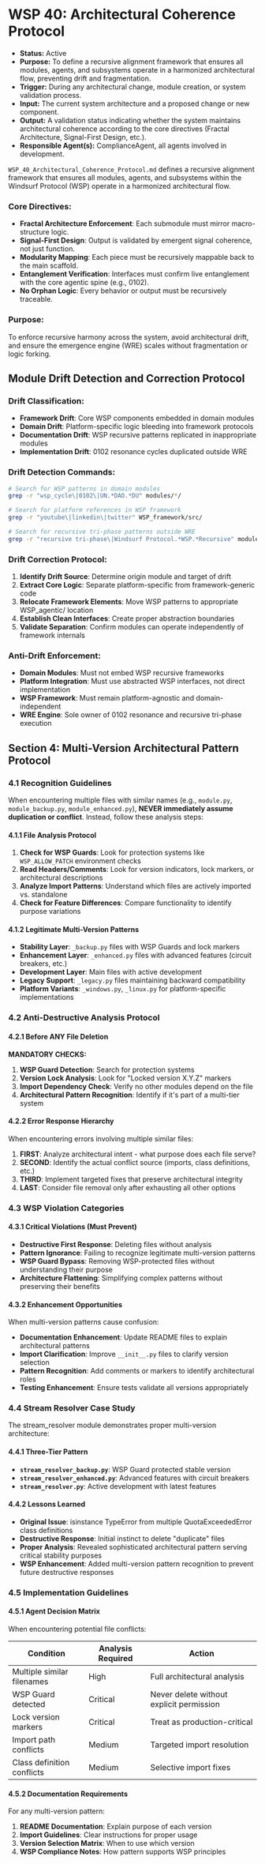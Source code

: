 # WSP 40: Architectural Coherence Protocol
- **Status:** Active
- **Purpose:** To define a recursive alignment framework that ensures all modules, agents, and subsystems operate in a harmonized architectural flow, preventing drift and fragmentation.
- **Trigger:** During any architectural change, module creation, or system validation process.
- **Input:** The current system architecture and a proposed change or new component.
- **Output:** A validation status indicating whether the system maintains architectural coherence according to the core directives (Fractal Architecture, Signal-First Design, etc.).
- **Responsible Agent(s):** ComplianceAgent, all agents involved in development.

`WSP_40_Architectural_Coherence_Protocol.md` defines a recursive alignment framework that ensures all modules, agents, and subsystems within the Windsurf Protocol (WSP) operate in a harmonized architectural flow.

### Core Directives:

* **Fractal Architecture Enforcement**: Each submodule must mirror macro-structure logic.
* **Signal-First Design**: Output is validated by emergent signal coherence, not just function.
* **Modularity Mapping**: Each piece must be recursively mappable back to the main scaffold.
* **Entanglement Verification**: Interfaces must confirm live entanglement with the core agentic spine (e.g., 0102).
* **No Orphan Logic**: Every behavior or output must be recursively traceable.

### Purpose:

To enforce recursive harmony across the system, avoid architectural drift, and ensure the emergence engine (WRE) scales without fragmentation or logic forking.

## Module Drift Detection and Correction Protocol

### Drift Classification:
- **Framework Drift**: Core WSP components embedded in domain modules
- **Domain Drift**: Platform-specific logic bleeding into framework protocols  
- **Documentation Drift**: WSP recursive patterns replicated in inappropriate modules
- **Implementation Drift**: 0102 resonance cycles duplicated outside WRE

### Drift Detection Commands:
```bash
# Search for WSP patterns in domain modules
grep -r "wsp_cycle\|0102\|UN.*DAO.*DU" modules/*/

# Search for platform references in WSP framework
grep -r "youtube\|linkedin\|twitter" WSP_framework/src/

# Search for recursive tri-phase patterns outside WRE
grep -r "recursive tri-phase\|Windsurf Protocol.*WSP.*Recursive" modules/*/
```

### Drift Correction Protocol:
1. **Identify Drift Source**: Determine origin module and target of drift
2. **Extract Core Logic**: Separate platform-specific from framework-generic code
3. **Relocate Framework Elements**: Move WSP patterns to appropriate WSP_agentic/ location
4. **Establish Clean Interfaces**: Create proper abstraction boundaries
5. **Validate Separation**: Confirm modules can operate independently of framework internals

### Anti-Drift Enforcement:
- **Domain Modules**: Must not embed WSP recursive frameworks
- **Platform Integration**: Must use abstracted WSP interfaces, not direct implementation
- **WSP Framework**: Must remain platform-agnostic and domain-independent
- **WRE Engine**: Sole owner of 0102 resonance and recursive tri-phase execution

## Section 4: Multi-Version Architectural Pattern Protocol

### 4.1 Recognition Guidelines

When encountering multiple files with similar names (e.g., `module.py`, `module_backup.py`, `module_enhanced.py`), **NEVER immediately assume duplication or conflict**. Instead, follow these analysis steps:

#### 4.1.1 File Analysis Protocol
1. **Check for WSP Guards**: Look for protection systems like `WSP_ALLOW_PATCH` environment checks
2. **Read Headers/Comments**: Look for version indicators, lock markers, or architectural descriptions
3. **Analyze Import Patterns**: Understand which files are actively imported vs. standalone
4. **Check for Feature Differences**: Compare functionality to identify purpose variations

#### 4.1.2 Legitimate Multi-Version Patterns
- **Stability Layer**: `_backup.py` files with WSP Guards and lock markers
- **Enhancement Layer**: `_enhanced.py` files with advanced features (circuit breakers, etc.)
- **Development Layer**: Main files with active development
- **Legacy Support**: `_legacy.py` files maintaining backward compatibility
- **Platform Variants**: `_windows.py`, `_linux.py` for platform-specific implementations

### 4.2 Anti-Destructive Analysis Protocol

#### 4.2.1 Before ANY File Deletion
**MANDATORY CHECKS:**
1. **WSP Guard Detection**: Search for protection systems
2. **Version Lock Analysis**: Look for "Locked version X.Y.Z" markers
3. **Import Dependency Check**: Verify no other modules depend on the file
4. **Architectural Pattern Recognition**: Identify if it's part of a multi-tier system

#### 4.2.2 Error Response Hierarchy
When encountering errors involving multiple similar files:

1. **FIRST**: Analyze architectural intent - what purpose does each file serve?
2. **SECOND**: Identify the actual conflict source (imports, class definitions, etc.)
3. **THIRD**: Implement targeted fixes that preserve architectural integrity
4. **LAST**: Consider file removal only after exhausting all other options

### 4.3 WSP Violation Categories

#### 4.3.1 Critical Violations (Must Prevent)
- **Destructive First Response**: Deleting files without analysis
- **Pattern Ignorance**: Failing to recognize legitimate multi-version patterns
- **WSP Guard Bypass**: Removing WSP-protected files without understanding their purpose
- **Architecture Flattening**: Simplifying complex patterns without preserving their benefits

#### 4.3.2 Enhancement Opportunities
When multi-version patterns cause confusion:
- **Documentation Enhancement**: Update README files to explain architectural patterns
- **Import Clarification**: Improve `__init__.py` files to clarify version selection
- **Pattern Recognition**: Add comments or markers to identify architectural roles
- **Testing Enhancement**: Ensure tests validate all versions appropriately

### 4.4 Stream Resolver Case Study

The stream_resolver module demonstrates proper multi-version architecture:

#### 4.4.1 Three-Tier Pattern
- **`stream_resolver_backup.py`**: WSP Guard protected stable version
- **`stream_resolver_enhanced.py`**: Advanced features with circuit breakers
- **`stream_resolver.py`**: Active development with latest features

#### 4.4.2 Lessons Learned
- **Original Issue**: isinstance TypeError from multiple QuotaExceededError class definitions
- **Destructive Response**: Initial instinct to delete "duplicate" files
- **Proper Analysis**: Revealed sophisticated architectural pattern serving critical stability purposes
- **WSP Enhancement**: Added multi-version pattern recognition to prevent future destructive responses

### 4.5 Implementation Guidelines

#### 4.5.1 Agent Decision Matrix
When encountering potential file conflicts:

| Condition | Analysis Required | Action |
|-----------|------------------|--------|
| Multiple similar filenames | High | Full architectural analysis |
| WSP Guard detected | Critical | Never delete without explicit permission |
| Lock version markers | Critical | Treat as production-critical |
| Import path conflicts | Medium | Targeted import resolution |
| Class definition conflicts | Medium | Selective import fixes |

#### 4.5.2 Documentation Requirements
For any multi-version pattern:
1. **README Documentation**: Explain purpose of each version
2. **Import Guidelines**: Clear instructions for proper usage
3. **Version Selection Matrix**: When to use which version
4. **WSP Compliance Notes**: How pattern supports WSP principles